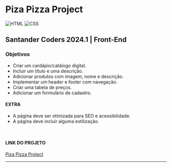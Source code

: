 
# Piza Pizza Project 


![HTML](https://img.shields.io/badge/HTML-FF5722?style=flat-square&logo=html5&logoColor=white)
![CSS](https://img.shields.io/badge/CSS-00A9E0?style=flat-square&logo=css3&logoColor=white)

## Santander Coders 2024.1 | Front-End

### Objetivos
- Criar um cardápio/catálogo digital.
- Incluir um título e uma descrição.
- Adicionar produtos com imagem, nome e descrição.
- Implementar um header e footer com navegação.
- Criar uma tabela de preços.
- Adicionar um formulário de cadastro.

#### EXTRA
- A página deve ser otimizada para SEO e acessibilidade.
- A página deve incluir alguma estilização.
<BR>

#### LINK DO PROJETO 
[Piza Pizza Project](https://nataliakstr.github.io/PizaPizza/)


------------------------------------------------------------------------------------------------------------------------------------
